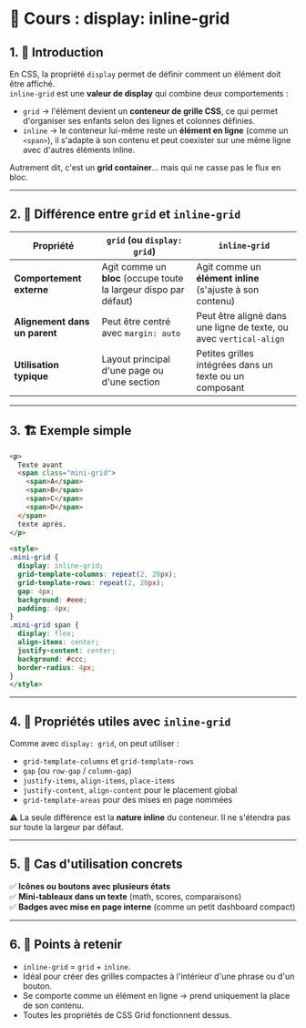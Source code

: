 # 🎯 Cours : display: inline-grid

## 1. 📌 Introduction

En CSS, la propriété `display` permet de définir comment un élément doit
être affiché.\
`inline-grid` est une **valeur de display** qui combine deux
comportements :

-   `grid` → l'élément devient un **conteneur de grille CSS**, ce qui
    permet d'organiser ses enfants selon des lignes et colonnes
    définies.
-   `inline` → le conteneur lui-même reste un **élément en ligne**
    (comme un `<span>`), il s'adapte à son contenu et peut coexister sur
    une même ligne avec d'autres éléments inline.

Autrement dit, c'est un **grid container**... mais qui ne casse pas le
flux en bloc.

------------------------------------------------------------------------

## 2. 🧩 Différence entre `grid` et `inline-grid`

| Propriété        | `grid` (ou `display: grid`)                           | `inline-grid`                               |
|------------------|-----------------------------------------------------|---------------------------------------------|
| **Comportement externe** | Agit comme un **bloc** (occupe toute la largeur dispo par défaut) | Agit comme un **élément inline** (s'ajuste à son contenu) |
| **Alignement dans un parent** | Peut être centré avec `margin: auto`              | Peut être aligné dans une ligne de texte, ou avec `vertical-align` |
| **Utilisation typique** | Layout principal d'une page ou d'une section           | Petites grilles intégrées dans un texte ou un composant |

------------------------------------------------------------------------

## 3. 🏗️ Exemple simple

``` html
<p>
  Texte avant
  <span class="mini-grid">
    <span>A</span>
    <span>B</span>
    <span>C</span>
    <span>D</span>
  </span>
  texte après.
</p>

<style>
.mini-grid {
  display: inline-grid;
  grid-template-columns: repeat(2, 20px);
  grid-template-rows: repeat(2, 20px);
  gap: 4px;
  background: #eee;
  padding: 4px;
}
.mini-grid span {
  display: flex;
  align-items: center;
  justify-content: center;
  background: #ccc;
  border-radius: 4px;
}
</style>
```

------------------------------------------------------------------------

## 4. 🔧 Propriétés utiles avec `inline-grid`

Comme avec `display: grid`, on peut utiliser :

-   `grid-template-columns` et `grid-template-rows`
-   `gap` (ou `row-gap` / `column-gap`)
-   `justify-items`, `align-items`, `place-items`
-   `justify-content`, `align-content` pour le placement global
-   `grid-template-areas` pour des mises en page nommées

⚠️ La seule différence est la **nature inline** du conteneur. Il ne
s'étendra pas sur toute la largeur par défaut.

------------------------------------------------------------------------

## 5. 🎯 Cas d'utilisation concrets

✅ **Icônes ou boutons avec plusieurs états**\
✅ **Mini-tableaux dans un texte** (math, scores, comparaisons)\
✅ **Badges avec mise en page interne** (comme un petit dashboard
compact)

------------------------------------------------------------------------

## 6. 🧠 Points à retenir

-   `inline-grid` = `grid` + `inline`.
-   Idéal pour créer des grilles compactes à l'intérieur d'une phrase ou
    d'un bouton.
-   Se comporte comme un élément en ligne → prend uniquement la place de
    son contenu.
-   Toutes les propriétés de CSS Grid fonctionnent dessus.
